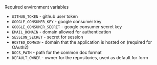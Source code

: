 Required environment variables

 - `GITHUB_TOKEN` - github user token
 - `GOOGLE_CONSUMER_KEY` - google consumer key
 - `GOOGLE_CONSUMER_SECRET` - google consumer secret key
 - `EMAIL_DOMAIN` - domain allowed for authentication
 - `SESSION_SECRET` - secret for session
 - `HOSTED_DOMAIN` - domain that the application is hosted on (required for OAuth2)
 - `DOCS_PATH` - path for the common doc format
 - `DEFAULT_OWNER` - owner for the repositories, used as default for form
